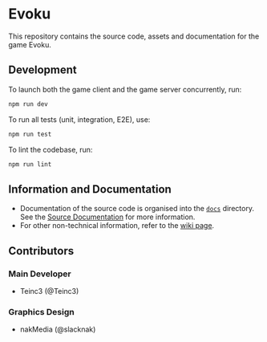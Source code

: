 # Evoku
This repository contains the source code, assets and documentation for the game Evoku.

## Development
To launch both the game client and the game server concurrently, run:
```bash
npm run dev
```

To run all tests (unit, integration, E2E), use:
```bash
npm run test
```

To lint the codebase, run:
```bash
npm run lint
```

## Information and Documentation
- Documentation of the source code is organised into the [`docs`](/docs/) directory.
See the [Source Documentation](/docs/README.md) for more information.
- For other non-technical information, refer to the [wiki page](https://github.com/Teinc3/Evoku/wiki).


## Contributors

### Main Developer
- Teinc3 (@Teinc3)

### Graphics Design
- nakMedia (@slacknak)
